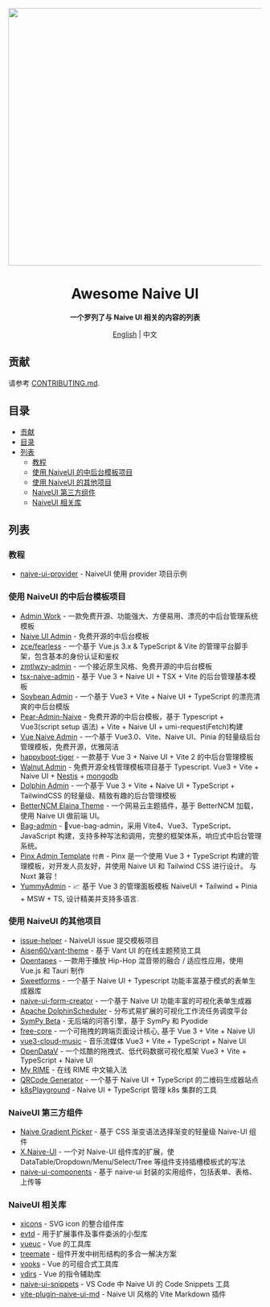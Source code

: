 <p align="center">
  <img width="512px" src="https://naiveui.oss-cn-hongkong.aliyuncs.com/awesomenaive.jpg" />
</p>

<h1 align="center">Awesome Naive UI</h1>
<p align="center"><b>一个罗列了与 Naive UI 相关的内容的列表</b></p>

<p align="center"><a href="README.md">English</a> | 中文</p>

## 贡献

请参考 [CONTRIBUTING.md](https://github.com/naive-ui/awesome-naive/blob/main/CONTRIBUTING.md).

## 目录

- [贡献](#贡献)
- [目录](#目录)
- [列表](#列表)
  - [教程](#教程)
  - [使用 NaiveUI 的中后台模板项目](#使用-naiveui-的中后台模板项目)
  - [使用 NaiveUI 的其他项目](#使用-naiveui-的其他项目)
  - [NaiveUI 第三方组件](#naiveui-第三方组件)
  - [NaiveUI 相关库](#naiveui-相关库)

## 列表

<!-- md-parser-start -->

### 教程

- [naive-ui-provider](https://github.com/Talljack/naive-ui-provider) - NaiveUI 使用 provider 项目示例

### 使用 NaiveUI 的中后台模板项目

- [Admin Work](https://github.com/qingqingxuan/admin-work) - 一款免费开源、功能强大、方便易用、漂亮的中后台管理系统模板
- [Naive UI Admin](https://github.com/jekip/naive-ui-admin) - 免费开源的中后台模板
- [zce/fearless](https://github.com/zce/fearless) - 一个基于 Vue.js 3.x & TypeScript & Vite 的管理平台脚手架，包含基本的身份认证和鉴权
- [zmtlwzy-admin](https://github.com/zmtlwzy/zmtlwzy-admin) - 一个接近原生风格、免费开源的中后台模板
- [tsx-naive-admin](https://github.com/WalkAlone0325/tsx-naive-admin) - 基于 Vue 3 + Naive UI + TSX + Vite 的后台管理基本模板
- [Soybean Admin](https://github.com/honghuangdc/soybean-admin) - 一个基于 Vue3 + Vite + Naive UI + TypeScript 的漂亮清爽的中后台模版
- [Pear-Admin-Naive](https://github.com/pearadmin/pear-admin-naive) - 免费开源的中后台模板，基于 Typescript + Vue3(script setup 语法) + Vite + Naive UI + umi-request(Fetch)构建
- [Vue Naive Admin](https://github.com/zclzone/vue-naive-admin) - 一个基于 Vue3.0、Vite、Naive UI、Pinia 的轻量级后台管理模板，免费开源，优雅简洁
- [happyboot-tiger](https://github.com/pumelotea/happyboot-tiger) - 一款基于 Vue 3 + Naive UI + Vite 2 的中后台管理模板
- [Walnut Admin](https://github.com/Zhaocl1997/walnut-admin-client) - 免费开源全栈管理模板项目基于 Typescript. Vue3 + Vite + Naive UI + [Nestjs](https://nestjs.com/) + [mongodb](https://www.mongodb.com/)
- [Dolphin Admin](https://github.com/dolphin-admin/vue-admin) - 一个基于 Vue 3 + Vite + Naive UI + TypeScript + TailwindCSS 的轻量级、精致有趣的后台管理模板
- [BetterNCM Elaina Theme](https://github.com/keiko233/elaina-theme-netease) - 一个网易云主题插件，基于 BetterNCM 加载，使用 Naive UI 做前端 UI。
- [Bag-admin](https://vite.itnavs.com/) - 🎉vue-bag-admin，采用 Vite4、Vue3、TypeScript、JavaScript 构建，支持多种写法和调用，完整的框架体系，响应式中后台管理系统。
- [Pinx Admin Template](https://1.envato.market/pinx) `付费` - Pinx 是一个使用 Vue 3 + TypeScript 构建的管理模板，对开发人员友好，并使用 Naive UI 和 Tailwind CSS 进行设计。 与 Nuxt 兼容！
- [YummyAdmin](https://github.com/doroudi/YummyAdmin) - 📈 基于 Vue 3 的管理面板模板 NaiveUI + Tailwind + Pinia + MSW + TS, 设计精美并支持多语言.

### 使用 NaiveUI 的其他项目

- [issue-helper](https://github.com/naive-ui/issue-helper) - NaiveUI issue 提交模板项目
- [Aisen60/vant-theme](https://github.com/Aisen60/vant-theme) - 基于 Vant UI 的在线主题预览工具
- [Opentapes](https://codeberg.org/xaviers/Opentapes) - 一款用于播放 Hip-Hop 混音带的融合 / 适应性应用，使用 Vue.js 和 Tauri 制作
- [Sweetforms](https://github.com/ChronicStone/VueSweetforms) - 一个基于 Naive UI + Typescript 功能丰富基于模式的表单生成器库
- [naive-ui-form-creator](https://github.com/doom-9/naive-ui-form-creator) - 一个基于 Naive UI 功能丰富的可视化表单生成器
- [Apache DolphinScheduler](https://github.com/apache/dolphinscheduler) - 分布式易扩展的可视化工作流任务调度平台
- [SymPy Beta](https://github.com/eagleoflqj/sympy_beta) - 无后端的问答引擎，基于 SymPy 和 Pyodide
- [free-core](https://github.com/eamesh/free-core) - 一个可拖拽的跨端页面设计核心, 基于 Vue 3 + Vite + Naive UI
- [vue3-cloud-music](https://github.com/path-yu/vue3-cloud-music) - 音乐流媒体 Vue3 + Vite + TypeScript + Naive UI
- [OpenDataV](https://github.com/AnsGoo/openDataV) - 一个炫酷的拖拽式、低代码数据可视化框架 Vue3 + Vite + TypeScript + Naive UI
- [My RIME](https://github.com/LibreService/my_rime) - 在线 RIME 中文输入法
- [QRCode Generator](https://github.com/recallwei/qrcode-generator) - 一个基于 Naive UI + TypeScript 的二维码生成器站点
- [k8sPlayground](https://github.com/weibaohui/k8s-playgrounds) - Naive UI + TypeScript 管理 k8s 集群的工具

### NaiveUI 第三方组件

- [Naive Gradient Picker](https://github.com/MauriceConrad/naive-gradient-picker) - 基于 CSS 渐变语法选择渐变的轻量级 Naive-UI 组件
- [X.Naive-UI](https://github.com/fudiwei/x.naive-ui) - 一个对 Naive-UI 组件库的扩展，使 DataTable/Dropdown/Menu/Select/Tree 等组件支持插槽模板式的写法
- [naive-ui-components](https://ashuicoder.github.io/naive-ui-components/naive-ui-form.html) - 基于 naive-ui 封装的实用组件，包括表单、表格、上传等

### NaiveUI 相关库

- [xicons](https://github.com/07akioni/xicons) - SVG icon 的整合组件库
- [evtd](https://github.com/07akioni/evtd) - 用于扩展事件及事件委派的小型库
- [vueuc](https://github.com/07akioni/vueuc) - Vue 的工具库
- [treemate](https://github.com/07akioni/treemate) - 组件开发中树形结构的多合一解决方案
- [vooks](https://github.com/07akioni/vooks) - Vue 的可组合式工具库
- [vdirs](https://github.com/07akioni/vdirs) - Vue 的指令辅助库
- [naive-ui-snippets](https://github.com/JimFirst/naive-ui-snippets) - VS Code 中 Naive UI 的 Code Snippets 工具
- [vite-plugin-naive-ui-md](https://github.com/Volankey/vite-plugin-naive-ui-md) - Naive UI 风格的 Vite Markdown 插件
